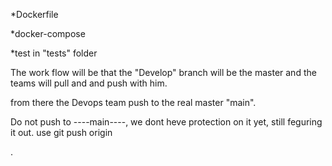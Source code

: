 *Dockerfile

*docker-compose

*test in "tests" folder

The work flow will be that the "Develop" branch will be the master and the teams will pull and and push with him.

from there the Devops team push to the real master "main".

Do not push to ----main----, we dont heve protection on it yet, still feguring it out. use git push origin <your branch name>

.
